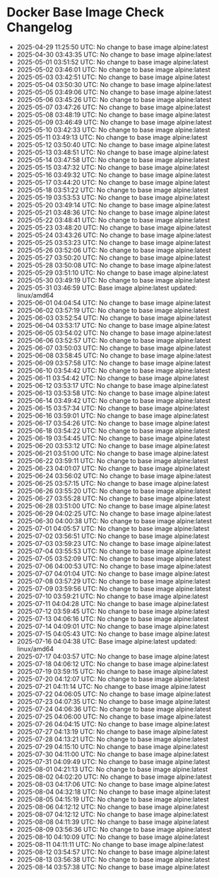 # Docker Base Image Check Changelog

* 2025-04-29 11:25:50 UTC: No change to base image alpine:latest
* 2025-04-30 03:43:35 UTC: No change to base image alpine:latest
* 2025-05-01 03:51:52 UTC: No change to base image alpine:latest
* 2025-05-02 03:46:01 UTC: No change to base image alpine:latest
* 2025-05-03 03:42:51 UTC: No change to base image alpine:latest
* 2025-05-04 03:50:30 UTC: No change to base image alpine:latest
* 2025-05-05 03:49:06 UTC: No change to base image alpine:latest
* 2025-05-06 03:45:26 UTC: No change to base image alpine:latest
* 2025-05-07 03:47:26 UTC: No change to base image alpine:latest
* 2025-05-08 03:48:19 UTC: No change to base image alpine:latest
* 2025-05-09 03:46:49 UTC: No change to base image alpine:latest
* 2025-05-10 03:42:33 UTC: No change to base image alpine:latest
* 2025-05-11 03:49:13 UTC: No change to base image alpine:latest
* 2025-05-12 03:50:40 UTC: No change to base image alpine:latest
* 2025-05-13 03:48:51 UTC: No change to base image alpine:latest
* 2025-05-14 03:47:58 UTC: No change to base image alpine:latest
* 2025-05-15 03:47:32 UTC: No change to base image alpine:latest
* 2025-05-16 03:49:32 UTC: No change to base image alpine:latest
* 2025-05-17 03:44:20 UTC: No change to base image alpine:latest
* 2025-05-18 03:51:22 UTC: No change to base image alpine:latest
* 2025-05-19 03:53:53 UTC: No change to base image alpine:latest
* 2025-05-20 03:49:14 UTC: No change to base image alpine:latest
* 2025-05-21 03:48:36 UTC: No change to base image alpine:latest
* 2025-05-22 03:48:41 UTC: No change to base image alpine:latest
* 2025-05-23 03:48:20 UTC: No change to base image alpine:latest
* 2025-05-24 03:43:26 UTC: No change to base image alpine:latest
* 2025-05-25 03:53:23 UTC: No change to base image alpine:latest
* 2025-05-26 03:52:06 UTC: No change to base image alpine:latest
* 2025-05-27 03:50:20 UTC: No change to base image alpine:latest
* 2025-05-28 03:50:08 UTC: No change to base image alpine:latest
* 2025-05-29 03:51:10 UTC: No change to base image alpine:latest
* 2025-05-30 03:49:19 UTC: No change to base image alpine:latest
* 2025-05-31 03:46:59 UTC: Base image alpine:latest updated: linux/amd64
* 2025-06-01 04:04:54 UTC: No change to base image alpine:latest
* 2025-06-02 03:57:19 UTC: No change to base image alpine:latest
* 2025-06-03 03:52:54 UTC: No change to base image alpine:latest
* 2025-06-04 03:53:17 UTC: No change to base image alpine:latest
* 2025-06-05 03:54:02 UTC: No change to base image alpine:latest
* 2025-06-06 03:52:57 UTC: No change to base image alpine:latest
* 2025-06-07 03:50:03 UTC: No change to base image alpine:latest
* 2025-06-08 03:58:45 UTC: No change to base image alpine:latest
* 2025-06-09 03:57:58 UTC: No change to base image alpine:latest
* 2025-06-10 03:54:42 UTC: No change to base image alpine:latest
* 2025-06-11 03:54:42 UTC: No change to base image alpine:latest
* 2025-06-12 03:53:17 UTC: No change to base image alpine:latest
* 2025-06-13 03:53:58 UTC: No change to base image alpine:latest
* 2025-06-14 03:49:42 UTC: No change to base image alpine:latest
* 2025-06-15 03:57:34 UTC: No change to base image alpine:latest
* 2025-06-16 03:59:01 UTC: No change to base image alpine:latest
* 2025-06-17 03:54:26 UTC: No change to base image alpine:latest
* 2025-06-18 03:54:22 UTC: No change to base image alpine:latest
* 2025-06-19 03:54:45 UTC: No change to base image alpine:latest
* 2025-06-20 03:53:12 UTC: No change to base image alpine:latest
* 2025-06-21 03:51:00 UTC: No change to base image alpine:latest
* 2025-06-22 03:59:11 UTC: No change to base image alpine:latest
* 2025-06-23 04:01:07 UTC: No change to base image alpine:latest
* 2025-06-24 03:56:02 UTC: No change to base image alpine:latest
* 2025-06-25 03:57:15 UTC: No change to base image alpine:latest
* 2025-06-26 03:55:20 UTC: No change to base image alpine:latest
* 2025-06-27 03:55:28 UTC: No change to base image alpine:latest
* 2025-06-28 03:51:00 UTC: No change to base image alpine:latest
* 2025-06-29 04:02:25 UTC: No change to base image alpine:latest
* 2025-06-30 04:00:38 UTC: No change to base image alpine:latest
* 2025-07-01 04:05:57 UTC: No change to base image alpine:latest
* 2025-07-02 03:56:51 UTC: No change to base image alpine:latest
* 2025-07-03 03:59:23 UTC: No change to base image alpine:latest
* 2025-07-04 03:55:53 UTC: No change to base image alpine:latest
* 2025-07-05 03:52:09 UTC: No change to base image alpine:latest
* 2025-07-06 04:00:53 UTC: No change to base image alpine:latest
* 2025-07-07 04:01:04 UTC: No change to base image alpine:latest
* 2025-07-08 03:57:29 UTC: No change to base image alpine:latest
* 2025-07-09 03:59:56 UTC: No change to base image alpine:latest
* 2025-07-10 03:59:21 UTC: No change to base image alpine:latest
* 2025-07-11 04:04:28 UTC: No change to base image alpine:latest
* 2025-07-12 03:59:45 UTC: No change to base image alpine:latest
* 2025-07-13 04:06:16 UTC: No change to base image alpine:latest
* 2025-07-14 04:09:01 UTC: No change to base image alpine:latest
* 2025-07-15 04:05:43 UTC: No change to base image alpine:latest
* 2025-07-16 04:04:38 UTC: Base image alpine:latest updated: linux/amd64
* 2025-07-17 04:03:57 UTC: No change to base image alpine:latest
* 2025-07-18 04:06:12 UTC: No change to base image alpine:latest
* 2025-07-19 03:59:15 UTC: No change to base image alpine:latest
* 2025-07-20 04:12:07 UTC: No change to base image alpine:latest
* 2025-07-21 04:11:14 UTC: No change to base image alpine:latest
* 2025-07-22 04:06:05 UTC: No change to base image alpine:latest
* 2025-07-23 04:07:35 UTC: No change to base image alpine:latest
* 2025-07-24 04:06:36 UTC: No change to base image alpine:latest
* 2025-07-25 04:06:00 UTC: No change to base image alpine:latest
* 2025-07-26 04:04:15 UTC: No change to base image alpine:latest
* 2025-07-27 04:13:19 UTC: No change to base image alpine:latest
* 2025-07-28 04:13:21 UTC: No change to base image alpine:latest
* 2025-07-29 04:15:10 UTC: No change to base image alpine:latest
* 2025-07-30 04:11:00 UTC: No change to base image alpine:latest
* 2025-07-31 04:09:49 UTC: No change to base image alpine:latest
* 2025-08-01 04:21:13 UTC: No change to base image alpine:latest
* 2025-08-02 04:02:20 UTC: No change to base image alpine:latest
* 2025-08-03 04:17:06 UTC: No change to base image alpine:latest
* 2025-08-04 04:32:18 UTC: No change to base image alpine:latest
* 2025-08-05 04:15:19 UTC: No change to base image alpine:latest
* 2025-08-06 04:12:12 UTC: No change to base image alpine:latest
* 2025-08-07 04:12:12 UTC: No change to base image alpine:latest
* 2025-08-08 04:11:39 UTC: No change to base image alpine:latest
* 2025-08-09 03:56:36 UTC: No change to base image alpine:latest
* 2025-08-10 04:10:09 UTC: No change to base image alpine:latest
* 2025-08-11 04:11:11 UTC: No change to base image alpine:latest
* 2025-08-12 03:54:57 UTC: No change to base image alpine:latest
* 2025-08-13 03:56:38 UTC: No change to base image alpine:latest
* 2025-08-14 03:57:38 UTC: No change to base image alpine:latest
